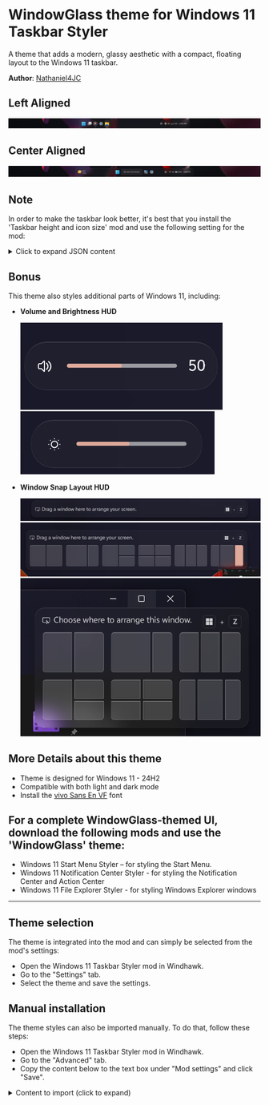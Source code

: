 # WindowGlass theme for Windows 11 Taskbar Styler

A theme that adds a modern, glassy aesthetic with a compact, floating layout to the Windows 11 taskbar.

**Author**: [Nathaniel4JC](https://github.com/Nathaniel4JC)

## Left Aligned
![Left](TB_Left.png)

## Center Aligned
![Center](screenshot.png)

## Note
In order to make the taskbar look better, it's best that you install the 'Taskbar height and icon size' mod and use the following setting for the mod:

<details>
<summary>Click to expand JSON content</summary>

```json
{
  "IconSize": 30,
  "TaskbarHeight": 70,
  "TaskbarButtonWidth": 44,
  "IconSizeSmall": 20,
  "TaskbarButtonWidthSmall": 30
}
```
</details>

## Bonus
This theme also styles additional parts of Windows 11, including:

- **Volume and Brightness HUD**

  ![Volume HUD](HUD_Volume.png) \
  ![Brightness HUD](HUD_Brightness.png)

- **Window Snap Layout HUD**

  ![Snap Layout Picker 1](Snap_Layout.png) \
  ![Snap Layout Picker 2](Snap_Layout_2.png) \
  ![Snap Layout Picker 3](Snap_Layout_1.png)

## More Details about this theme
- Theme is designed for Windows 11 - 24H2
- Compatible with both light and dark mode
- Install the [vivo Sans En VF](https://1drv.ms/u/c/67fedd4420ed716d/EXRoW1f5dABJrO2dPj0tbM0Bm1uYiGeoKyAYA7X7er2Zww?e=cLsiJJ) font

## For a complete WindowGlass-themed UI, download the following mods and use the 'WindowGlass' theme:
- Windows 11 Start Menu Styler – for styling the Start Menu.
- Windows 11 Notification Center Styler - for styling the Notification Center and Action Center
- Windows 11 File Explorer Styler - for styling Windows Explorer windows

---

## Theme selection

The theme is integrated into the mod and can simply be selected from the mod's
settings:

* Open the Windows 11 Taskbar Styler mod in Windhawk.
* Go to the "Settings" tab.
* Select the theme and save the settings.

## Manual installation

The theme styles can also be imported manually. To do that, follow these steps:

* Open the Windows 11 Taskbar Styler mod in Windhawk.
* Go to the "Advanced" tab.
* Copy the content below to the text box under "Mod settings" and click "Save".

<details>
<summary>Content to import (click to expand)</summary>

```json
{
  "controlStyles[0].target": "Taskbar.TaskbarFrame#TaskbarFrame",
  "controlStyles[0].styles[1]": "HorizontalAlignment=Auto",
  "controlStyles[0].styles[2]": "Width=Auto",
  "controlStyles[0].styles[0]": "MaxWidth:=900",
  "controlStyles[0].styles[3]": "MinWidth:=500",
  "controlStyles[1].target": "Taskbar.TaskbarFrame#TaskbarFrame > Grid#RootGrid",
  "controlStyles[1].styles[0]": "Margin=30,0,30,5",
  "controlStyles[1].styles[1]": "BorderThickness=$BorderThickness",
  "controlStyles[1].styles[2]": "BorderBrush:=$BorderBrush",
  "controlStyles[1].styles[3]": "CornerRadius=$CornerRadius",
  "controlStyles[1].styles[4]": "Background:=Transparent",
  "controlStyles[2].target": "Rectangle#BackgroundFill",
  "controlStyles[2].styles[0]": "Visibility=Visible",
  "controlStyles[2].styles[1]": "Fill:=$Background",
  "controlStyles[3].target": "Rectangle#BackgroundStroke",
  "controlStyles[3].styles[0]": "Visibility=Collapsed",
  "controlStyles[4].target": "Taskbar.AugmentedEntryPointButton#AugmentedEntryPointButton > Taskbar.TaskListButtonPanel#ExperienceToggleButtonRootPanel",
  "controlStyles[4].styles[0]": "Margin=4",
  "controlStyles[4].styles[1]": "Background:=$ElementBG",
  "controlStyles[4].styles[2]": "CornerRadius=12",
  "controlStyles[5].target": "Grid#SystemTrayFrameGrid",
  "controlStyles[5].styles[0]": "Margin=0,7,20,7",
  "controlStyles[5].styles[1]": "RenderTransform:=<TranslateTransform X=\"-105\" Y=\"-2\"/>",
  "controlStyles[5].styles[2]": "Padding=0",
  "controlStyles[5].styles[3]": "Background:=$ElementBG",
  "controlStyles[5].styles[4]": "CornerRadius=12",
  "controlStyles[6].target": "SystemTray.ChevronIconView",
  "controlStyles[6].styles[0]": "Padding=$TrayPadding",
  "controlStyles[6].styles[1]": "CornerRadius=10",
  "controlStyles[7].target": "SystemTray.NotifyIconView#NotifyItemIcon",
  "controlStyles[7].styles[0]": "Padding=$TrayPadding",
  "controlStyles[7].styles[1]": "CornerRadius=10",
  "controlStyles[8].target": "SystemTray.OmniButton",
  "controlStyles[8].styles[0]": "Padding=$TrayPadding",
  "controlStyles[8].styles[1]": "CornerRadius=10",
  "controlStyles[9].target": "SystemTray.CopilotIcon",
  "controlStyles[9].styles[0]": "Padding=$TrayPadding",
  "controlStyles[10].target": "SystemTray.OmniButton#NotificationCenterButton > Grid > ContentPresenter > ItemsPresenter > StackPanel > ContentPresenter > systemtray:IconView#SystemTrayIcon > Grid",
  "controlStyles[10].styles[0]": "Padding=$TrayPadding",
  "controlStyles[11].target": "SystemTray.IconView#SystemTrayIcon > Grid#ContainerGrid > ContentPresenter#ContentPresenter > Grid#ContentGrid > SystemTray.TextIconContent > Grid#ContainerGrid",
  "controlStyles[11].styles[0]": "Padding=10",
  "controlStyles[11].styles[1]": "CornerRadius=10",
  "controlStyles[12].target": "SystemTray.StackListView#IconStack > ItemsPresenter > StackPanel > ContentPresenter > SystemTray.IconView#SystemTrayIcon",
  "controlStyles[12].styles[0]": "Padding=0",
  "controlStyles[13].target": "SystemTray.Stack#ShowDesktopStack",
  "controlStyles[13].styles[0]": "Visibility=Visible",
  "controlStyles[14].target": "Taskbar.Gripper#GripperControl",
  "controlStyles[14].styles[0]": "Width=Auto",
  "controlStyles[14].styles[1]": "MinWidth=24",
  "controlStyles[15].target": "SystemTray.SystemTrayFrame",
  "controlStyles[15].styles[0]": "HorizontalAlignment=1",
  "controlStyles[15].styles[1]": "RenderTransform:=<TranslateTransform X=\"399\" />",
  "controlStyles[16].target": "Windows.UI.Xaml.Controls.Grid#AugmentedEntryPointContentGrid",
  "controlStyles[16].styles[0]": "Margin=4,0,0,0",
  "controlStyles[16].styles[1]": "HorizontalAlignment=Left",
  "controlStyles[17].target": "TextBlock#TimeInnerTextBlock",
  "controlStyles[17].styles[0]": "FontSize=13",
  "controlStyles[17].styles[1]": "FontFamily=vivo Sans EN VF",
  "controlStyles[17].styles[2]": "Margin=0",
  "controlStyles[17].styles[3]": "Padding=0",
  "controlStyles[17].styles[4]": "RenderTransform:=<TranslateTransform X=\"0\" Y=\"0\" />",
  "controlStyles[18].target": "TextBlock#DateInnerTextBlock",
  "controlStyles[18].styles[0]": "Visibility=Collapsed",
  "controlStyles[18].styles[1]": "RenderTransform:=<TranslateTransform X=\"0\" Y=\"-9\" />",
  "controlStyles[18].styles[2]": "FontSize=11",
  "controlStyles[18].styles[3]": "FontFamily=vivo Sans EN VF",
  "controlStyles[19].target": "TextBlock#InnerTextBlock[Text=]",
  "controlStyles[19].styles[0]": "Text=",
  "controlStyles[20].target": "Windows.UI.Xaml.Controls.Grid#ConfirmatorMainGrid",
  "controlStyles[20].styles[0]": "CornerRadius=22",
  "controlStyles[20].styles[1]": "BorderThickness=$BorderThickness",
  "controlStyles[20].styles[2]": "BorderBrush:=$BorderBrush",
  "controlStyles[20].styles[3]": "Background:=$Background",
  "controlStyles[21].target": "TextBlock#SearchBoxTextBlock",
  "controlStyles[21].styles[0]": "Text=Search This Precision",
  "controlStyles[21].styles[1]": "FontSize=10",
  "controlStyles[21].styles[2]": "FontFamily=vivo Sans EN VF",
  "controlStyles[22].target": "SystemTray.OmniButton#NotificationCenterButton > Grid > ContentPresenter > ItemsPresenter > StackPanel > ContentPresenter > SystemTray.IconView#SystemTrayIcon > Grid > Grid > SystemTray.TextIconContent",
  "controlStyles[22].styles[0]": "Visibility=Collapsed",
  "controlStyles[23].target": "Windows.UI.Xaml.Controls.Button",
  "controlStyles[23].styles[0]": "BorderThickness=$BorderThickness",
  "controlStyles[24].target": "Windows.UI.Xaml.Controls.Border#OverflowFlyoutBackgroundBorder",
  "controlStyles[24].styles[0]": "BorderThickness=$BorderThickness",
  "controlStyles[24].styles[1]": "BorderBrush:=$BorderBrush",
  "controlStyles[24].styles[2]": "Background:=$Background",
  "controlStyles[24].styles[3]": "CornerRadius=$CornerRadius",
  "controlStyles[25].target": "WindowsInternal.ComposableShell.Experiences.Switcher.AltTab > Windows.UI.Xaml.Controls.Grid#ModalRootGrid > Border",
  "controlStyles[25].styles[0]": "BorderThickness=$BorderThickness",
  "controlStyles[25].styles[1]": "BorderBrush:=$BorderBrush",
  "controlStyles[25].styles[2]": "Background:=<AcrylicBrush TintColor=\"#10000020\"/>",
  "controlStyles[25].styles[3]": "CornerRadius=20",
  "controlStyles[26].target": "WindowsInternal.ComposableShell.Experiences.Switcher.VirtualDesktopBarElement#VirtualDesktopBar",
  "controlStyles[26].styles[0]": "//RenderTransform:=<TranslateTransform X=\"0\" Y=\"60\" />",
  "controlStyles[26].styles[1]": "CornerRadius=$CornerRadius",
  "controlStyles[26].styles[2]": "Background:=$Background",
  "controlStyles[27].target": "Windows.UI.Xaml.Controls.Border#BackgroundDimmingLayer",
  "controlStyles[27].styles[0]": "Background:=$Background",
  "controlStyles[28].target": "Taskbar.TaskListButtonPanel#ExperienceToggleButtonRootPanel > Windows.UI.Xaml.Controls.Border#BackgroundElement",
  "controlStyles[28].styles[0]": "CornerRadius=10",
  "controlStyles[29].target": "Taskbar.TaskListButton#TaskListButton",
  "controlStyles[29].styles[0]": "CornerRadius=10",
  "controlStyles[30].target": "Windows.UI.Xaml.Controls.Border#SnapBarBorder",
  "controlStyles[30].styles[0]": "Background:=$Background",
  "controlStyles[30].styles[1]": "BorderBrush:=$BorderBrush",
  "controlStyles[30].styles[2]": "CornerRadius=$CornerRadius",
  "controlStyles[30].styles[3]": "BorderThickness=$BorderThickness",
  "controlStyles[30].styles[4]": "RenderTransform:=<TranslateTransform X=\"0\" Y=\"10\" />",
  "controlStyles[30].styles[5]": "Margin=0,0,0,-10",
  "controlStyles[31].target": "Windows.UI.Xaml.Controls.Border#SnapPickerBorder",
  "controlStyles[31].styles[0]": "Background:=$Background",
  "controlStyles[31].styles[1]": "BorderBrush:=$BorderBrush",
  "controlStyles[31].styles[2]": "CornerRadius=$CornerRadius",
  "controlStyles[31].styles[3]": "BorderThickness=$BorderThickness",
  "controlStyles[32].target": "Windows.UI.Xaml.Controls.Border#SearchPillBackgroundElement",
  "controlStyles[32].styles[0]": "BorderBrush:=$ElementBorderBrush",
  "controlStyles[32].styles[1]": "CornerRadius=$ElementCornerRadius",
  "controlStyles[32].styles[2]": "BorderThickness=$ElementBorderThickness",
  "controlStyles[32].styles[3]": "Margin=0",
  "controlStyles[33].target": "Taskbar.TaskbarExtensionElement",
  "controlStyles[33].styles[0]": "RenderTransform:=<TranslateTransform X=\"0\" Y=\"0\" />",
  "controlStyles[34].target": "Taskbar.TaskListButtonPanel#ExperienceToggleButtonRootPanel",
  "controlStyles[34].styles[0]": "RenderTransform:=<TranslateTransform X=\"0\" Y=\"0\" />",
  "controlStyles[35].target": "Windows.UI.Xaml.Controls.ToolTip > Windows.UI.Xaml.Controls.ContentPresenter#LayoutRoot",
  "controlStyles[35].styles[0]": "Background:=$Background",
  "controlStyles[35].styles[1]": "BorderBrush:=$BorderBrush",
  "controlStyles[35].styles[2]": "BorderThickness:=$BorderThickness",
  "controlStyles[35].styles[3]": "CornerRadius=12",
  "controlStyles[36].target": "SearchUx.SearchUI.SearchButtonControl",
  "controlStyles[36].styles[0]": "MaxWidth=130",
  "controlStyles[36].styles[1]": "Margin=-1,0,-1,0",
  "controlStyles[37].target": "WindowsInternal.ComposableShell.Experiences.Switcher.VirtualDesktopBarElement > Windows.UI.Xaml.Controls.Grid#GridElement > Windows.UI.Xaml.Controls.Border#VirtualDesktopSwitcherBackground",
  "controlStyles[37].styles[0]": "Background:=$Background",
  "controlStyles[37].styles[1]": "BorderBrush:=$BorderBrush",
  "controlStyles[37].styles[2]": "BorderThickness=$BorderThickness",
  "controlStyles[37].styles[3]": "CornerRadius=$CornerRadius",
  "controlStyles[38].target": "WindowsInternal.ComposableShell.Experiences.Switcher.SwitchItemListViewItem > Grid > Border",
  "controlStyles[38].styles[0]": "BorderBrush:=$BorderBrush",
  "controlStyles[38].styles[1]": "BorderThickness=$BorderThickness",
  "styleConstants[0]": "Background=<WindhawkBlur BlurAmount=\"15\" TintColor=\"#10808080\"/>",
  "styleConstants[1]": "BorderBrush2=<LinearGradientBrush StartPoint=\"0,0\" EndPoint=\"0,1\"><GradientStop Color=\"{ThemeResource SystemChromeHighColor}\" Offset=\"0.0\" /><GradientStop Color=\"{ThemeResource SystemChromeLowColor}\" Offset=\"0.25\" /><GradientStop Color=\"{ThemeResource SystemChromeHighColor}\" Offset=\"1\" /></LinearGradientBrush>",
  "styleConstants[2]": "BorderThickness=0.3,1,0.3,0.3",
  "styleConstants[3]": "CornerRadius=15",
  "styleConstants[4]": "BorderBrush=<LinearGradientBrush StartPoint=\"0,0\" EndPoint=\"0,1\"><GradientStop Color=\"#50808080\" Offset=\"0.0\" /><GradientStop Color=\"#50404040\" Offset=\"0.25\" /><GradientStop Color=\"#50808080\" Offset=\"1\" /></LinearGradientBrush>",
  "styleConstants[5]": "Background2=<AcrylicBrush TintColor=\"{ThemeResource SystemChromeAltHighColor}\" TintOpacity=\"0.3\" FallbackColor=\"{ThemeResource SystemChromeAltHighColor}\" />",
  "styleConstants[6]": "TrayPadding=2",
  "styleConstants[7]": "ElementBG=<SolidColorBrush Color=\"{ThemeResource SystemChromeAltHighColor}\" Opacity=\"0.3\" />",
  "styleConstants[8]": "ElementBorderThickness=0.3,0.3,0.3,1",
  "styleConstants[9]": "ElementBorderBrush=<LinearGradientBrush StartPoint=\"0,0\" EndPoint=\"0,1\"><GradientStop Color=\"#50808080\" Offset=\"1\" /><GradientStop Color=\"#50606060\" Offset=\"0.15\" /></LinearGradientBrush>",
  "styleConstants[10]": "ElementCornerRadius=12"
}
```
</details>

